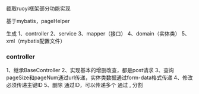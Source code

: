 ### 
截取ruoyi框架部分功能实现

基于mybatis，pageHelper

生成
1、controller
2、service
3、mapper（接口）
4、domain（实体类）
5、xml（mybatis配置文件）

### controller
1、继承BaseController
2、实现基本的增删改查，都是post请求
3、查询 pageSize和pageNum通过url传递，实体类数据通过form-data格式传递
4、修改  必须传递主键ID
5、删除 通过ID，可以传递多个 通过 , 分割










